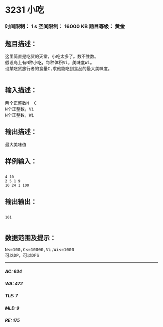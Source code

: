 # 3231 小吃   
### 时间限制： 1 s     空间限制： 16000 KB     题目等级： 黄金  
## 题目描述：  

<pre>
这里简直是吃货的天堂，小吃太多了。数不胜数。
假设岛上有N种小吃，每种体积Vi，美味度Wi。
设某吃货旅行者的食量C,求他能吃到食品的最大美味度。
 
</pre>
  
  
## 输入描述：  

<pre>
两个正整数N  C
N个正整数，Vi
N个正整数，Wi
</pre>
  
  
## 输出描述：  

<pre>
最大美味值
</pre>
  
  
## 样例输入：  

<pre><code>
4 10
2 5 1 9
10 24 1 100
</code></pre>
  
  
## 输出输出：  

<pre><code>
101
 
</code></pre>
  
  
## 数据范围及提示：  

<pre>
N<=100,C<=10000,Vi,Wi<=1000
可以DP，可以DFS
</pre>
  
  
***  

##### AC: 634  
##### WA: 472  
##### TLE: 7  
##### MLE: 9  
##### RE: 175  
